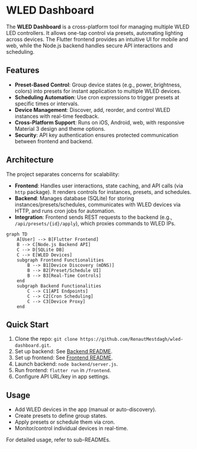 # WLED Dashboard

The **WLED Dashboard** is a cross-platform tool for managing multiple WLED LED controllers. It allows one-tap control via presets, automating lighting across devices. The Flutter frontend provides an intuitive UI for mobile and web, while the Node.js backend handles secure API interactions and scheduling.

## Features

- **Preset-Based Control**: Group device states (e.g., power, brightness, colors) into presets for instant application to multiple WLED devices.
- **Scheduling Automation**: Use cron expressions to trigger presets at specific times or intervals.
- **Device Management**: Discover, add, reorder, and control WLED instances with real-time feedback.
- **Cross-Platform Support**: Runs on iOS, Android, web, with responsive Material 3 design and theme options.
- **Security**: API key authentication ensures protected communication between frontend and backend.

## Architecture

The project separates concerns for scalability:
- **Frontend**: Handles user interactions, state caching, and API calls (via `http` package). It renders controls for instances, presets, and schedules.
- **Backend**: Manages database (SQLite) for storing instances/presets/schedules, communicates with WLED devices via HTTP, and runs cron jobs for automation.
- **Integration**: Frontend sends REST requests to the backend (e.g., `/api/presets/{id}/apply`), which proxies commands to WLED IPs.


```mermaid
graph TD
    A[User] --> B[Flutter Frontend]
    B --> C[Node.js Backend API]
    C --> D[SQLite DB]
    C --> E[WLED Devices]
    subgraph Frontend Functionalities
        B --> B1[Device Discovery (mDNS)]
        B --> B2[Preset/Schedule UI]
        B --> B3[Real-Time Controls]
    end
    subgraph Backend Functionalities
        C --> C1[API Endpoints]
        C --> C2[Cron Scheduling]
        C --> C3[Device Proxy]
    end
```

## Quick Start

1. Clone the repo: `git clone https://github.com/RenautMestdagh/wled-dashboard.git`.
2. Set up backend: See [Backend README](backend/README.md).
3. Set up frontend: See [Frontend README](frontend/README.md).
4. Launch backend: `node backend/server.js`.
5. Run frontend: `flutter run` in `/frontend`.
6. Configure API URL/key in app settings.

## Usage

- Add WLED devices in the app (manual or auto-discovery).
- Create presets to define group states.
- Apply presets or schedule them via cron.
- Monitor/control individual devices in real-time.

For detailed usage, refer to sub-READMEs.